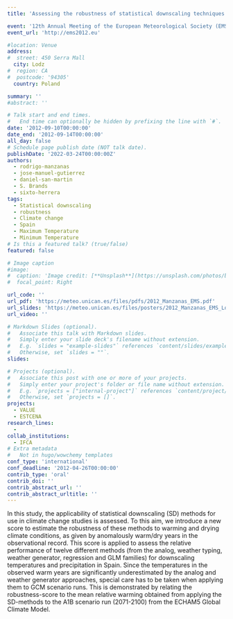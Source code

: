 ```yaml
---
title: 'Assessing the robustness of statistical downscaling techniques for their application under climate change conditions'

event: '12th Annual Meeting of the European Meteorological Society (EMS) and the 9th European Conference on Applied Climatology (ECAC)'
event_url: 'http://ems2012.eu'

#location: Venue
address:
#  street: 450 Serra Mall
  city: Lodz
#  region: CA
#  postcode: '94305'
  country: Poland

summary: ''
#abstract: ''

# Talk start and end times.
#   End time can optionally be hidden by prefixing the line with `#`.
date: '2012-09-10T00:00:00'
date_end: '2012-09-14T00:00:00'
all_day: false
# Schedule page publish date (NOT talk date).
publishDate: '2022-03-24T00:00:00Z'
authors: 
  - rodrigo-manzanas
  - jose-manuel-gutierrez
  - daniel-san-martin
  - S. Brands
  - sixto-herrera
tags: 
  - Statistical downscaling
  - robustness
  - Climate change
  - Spain
  - Maximum Temperature
  - Minimum Temperature
# Is this a featured talk? (true/false)
featured: false

# Image caption
#image:
#  caption: 'Image credit: [**Unsplash**](https://unsplash.com/photos/bzdhc5b3Bxs)'
#  focal_point: Right

url_code: ''
url_pdf: 'https://meteo.unican.es/files/pdfs/2012_Manzanas_EMS.pdf'
url_slides: 'https://meteo.unican.es/files/posters/2012_Manzanas_EMS_Lodz.pdf'
url_video: ''

# Markdown Slides (optional).
#   Associate this talk with Markdown slides.
#   Simply enter your slide deck's filename without extension.
#   E.g. `slides = "example-slides"` references `content/slides/example-slides.md`.
#   Otherwise, set `slides = ""`.
slides:

# Projects (optional).
#   Associate this post with one or more of your projects.
#   Simply enter your project's folder or file name without extension.
#   E.g. `projects = ["internal-project"]` references `content/project/deep-learning/index.md`.
#   Otherwise, set `projects = []`.
projects: 
  - VALUE
  - ESTCENA
research_lines: 
  - 
collab_institutions: 
  - IFCA
# Extra metadata
#   Not in hugo/wowchemy templates
conf_type: 'international'
conf_deadline: '2012-04-26T00:00:00'
contrib_type: 'oral'
contrib_doi: ''
contrib_abstract_url: ''
contrib_abstract_urltitle: ''
---
```


In this study, the applicability of statistical downscaling (SD) methods for use in climate change studies is assessed. To this aim, we introduce a new score to estimate the robustness of these methods to warming and drying climate conditions, as given by anomalously warm/dry years in the observational record. This score is applied to assess the relative performance of twelve different methods (from the analog, weather typing, weather generator, regression and GLM families) for downscaling temperatures and precipitation in Spain. Since the temperatures in the observed warm years are significantly underestimated by the analog and weather generator approaches, special care has to be taken when applying them to GCM scenario runs. This is demonstrated by relating the robustness-score to the mean relative warming obtained from applying the SD-methods to the A1B scenario run (2071-2100) from the ECHAM5 Global Climate Model.
